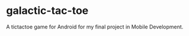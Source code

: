 galactic-tac-toe
================

A tictactoe game for Android for my final project in Mobile Development.
